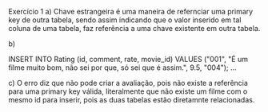Exercício 1
a) Chave estrangeira é uma maneira de refernciar uma primary key de outra tabela, sendo assim indicando que o valor inserido em tal coluna de uma tabela, faz referência a uma chave existente em outra tabela.

b)

INSERT INTO Rating (id, comment, rate, movie_id)
VALUES ("001", "É um filme muito bom, não sei por que, só sei que é assim.", 9.5, "004");
...

c) O erro diz que não pode criar a avaliação, pois não existe a referência para uma primary key válida, literalmente que não existe um filme com o mesmo id para inserir, pois as duas tabelas estão diretamnte relacionadas.